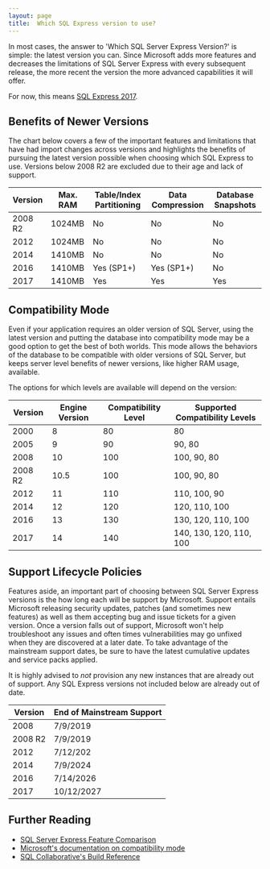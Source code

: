 ```yaml
---
layout: page
title:  Which SQL Express version to use?
---
```


In most cases, the answer to 'Which SQL Server Express Version?' is simple: the latest version you can. Since Microsoft adds
more features and decreases the limitations of SQL Server Express with every subsequent release,
the more recent the version the more advanced capabilities it will offer.

For now, this means [SQL Express 2017](https://www.microsoft.com/en-us/sql-server/sql-server-editions-express).

## Benefits of Newer Versions

The chart below covers a few of the important features and limitations that
have had import changes across versions and highlights the benefits of
pursuing the latest version possible when choosing which SQL Express to use. Versions below
2008 R2 are excluded due to their age and lack of support.

| Version | Max. RAM | Table/Index Partitioning | Data Compression | Database Snapshots |
| ------- | -------- | ------------------------ | ---------------- | ------------------ |
| 2008 R2 | 1024MB   | No                       | No               | No
| 2012    | 1024MB   | No                       | No               | No
| 2014    | 1410MB   | No                       | No               | No
| 2016    | 1410MB   | Yes (SP1+)               | Yes (SP1+)       | No
| 2017    | 1410MB   | Yes                      | Yes              | Yes

## Compatibility Mode

Even if your application requires an older version of SQL Server, using the latest version
and putting the database into compatibility mode may be a good option to get the
best of both worlds. This mode allows the behaviors of the database to
be compatible with older versions of SQL Server, but keeps server level benefits of newer versions,
like higher RAM usage, available.

The options for which levels are available will depend on the version:

| Version | Engine Version | Compatibility Level | Supported Compatibility Levels |
| ------- | -------------- | ------------------- | ------------------------------ |
| 2000    | 8              | 80                  | 80
| 2005    | 9              | 90                  | 90, 80
| 2008    | 10             | 100                 | 100, 90, 80
| 2008 R2 | 10.5           | 100                 | 100, 90, 80
| 2012    | 11             | 110                 | 110, 100, 90
| 2014    | 12             | 120                 | 120, 110, 100
| 2016    | 13             | 130                 | 130, 120, 110, 100
| 2017    | 14             | 140                 | 140, 130, 120, 110, 100

## Support Lifecycle Policies

Features aside, an important part of choosing between SQL Server Express versions
is the how long each will be support by Microsoft. Support entails Microsoft releasing
security updates, patches (and sometimes new features) as well as them
accepting bug and issue tickets for a given version. Once a version falls out of support,
Microsoft won't help troubleshoot any issues and often times vulnerabilities may
go unfixed when they are discovered at a later date. To take advantage of the mainstream support
dates, be sure to have the latest cumulative updates and service packs applied.

It is highly advised to *not* provision any new instances that are already out of support. Any SQL Express versions not included below are already out of date.

| Version | End of Mainstream Support |
| ------- | ------------------------- |
| 2008    | 7/9/2019                  |
| 2008 R2 | 7/9/2019                  |
| 2012    | 7/12/202                  |
| 2014    | 7/9/2024                  |
| 2016    | 7/14/2026
| 2017    | 10/12/2027

## Further Reading

* [SQL Server Express Feature Comparison](http://expressdb.io/sql-server-express-feature-comparison/)
* [Microsoft's documentation on compatibility mode](https://docs.microsoft.com/en-us/sql/t-sql/statements/alter-database-transact-sql-compatibility-level)
* [SQL Collaborative's Build Reference](https://sqlcollaborative.github.io/builds)
